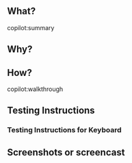 <!-- Thanks for contributing to Gutenberg! Please follow the Gutenberg Contributing Guidelines:
https://github.com/WordPress/gutenberg/blob/trunk/CONTRIBUTING.md -->

## What?
<!-- In a few words, what is the PR actually doing? -->


<!-- The next marker, if not removed, will generate a copilot-assited summary of the commits. -->
copilot:summary

## Why?
<!-- Why is this PR necessary? What problem is it solving? Reference any existing previous issue(s) or PR(s), but please add a short summary here, too -->

## How?
<!-- How is your PR addressing the issue at hand? What are the implementation details? -->


<!-- The next marker, if not removed, will generate a copilot-assited detailed description, with implementation details, of the commits. -->
copilot:walkthrough

## Testing Instructions
<!-- Please include step by step instructions on how to test this PR. -->
<!-- 1. Open a Post or Page. -->
<!-- 2. Insert a Heading Block. -->
<!-- 3. etc. -->

### Testing Instructions for Keyboard
<!-- How can you test the changes by using the keyboard only? Please note, this is required for PRs that change the user interface (UI). This ensures the PR can be tested for any possible accessibility regressions. -->

## Screenshots or screencast <!-- if applicable -->
